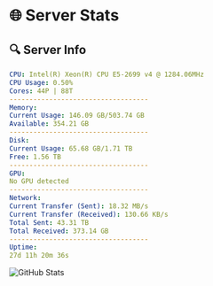 # 🌐 Server Stats
## 🔍 Server Info
```yaml
CPU: Intel(R) Xeon(R) CPU E5-2699 v4 @ 1284.06MHz
CPU Usage: 0.50%
Cores: 44P | 88T
-----------------------------------
Memory:
Current Usage: 146.09 GB/503.74 GB
Available: 354.21 GB
-----------------------------------
Disk:
Current Usage: 65.68 GB/1.71 TB
Free: 1.56 TB
-----------------------------------
GPU:
No GPU detected
-----------------------------------
Network:
Current Transfer (Sent): 18.32 MB/s
Current Transfer (Received): 130.66 KB/s
Total Sent: 43.31 TB
Total Received: 373.14 GB
-----------------------------------
Uptime:
27d 11h 20m 36s
```
![GitHub Stats](https://img.shields.io/badge/Updated-2025-04-04_08:43:25-blue)